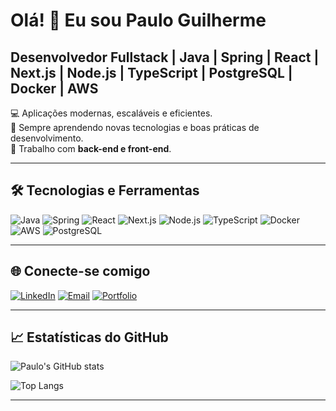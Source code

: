 # Olá! 👋 Eu sou Paulo Guilherme
## Desenvolvedor Fullstack | Java | Spring | React | Next.js | Node.js | TypeScript | PostgreSQL | Docker | AWS

💻 Aplicações modernas, escaláveis e eficientes.  
🌱 Sempre aprendendo novas tecnologias e boas práticas de desenvolvimento.  
🚀 Trabalho com **back-end e front-end**.

---

## 🛠 Tecnologias e Ferramentas

![Java](https://img.shields.io/badge/Java-ED8B00?style=for-the-badge&logo=java&logoColor=white)
![Spring](https://img.shields.io/badge/Spring-6DB33F?style=for-the-badge&logo=spring&logoColor=white)
![React](https://img.shields.io/badge/React-61DAFB?style=for-the-badge&logo=react&logoColor=white)
![Next.js](https://img.shields.io/badge/Next.js-000000?style=for-the-badge&logo=next.js&logoColor=white)
![Node.js](https://img.shields.io/badge/Node.js-339933?style=for-the-badge&logo=node.js&logoColor=white)
![TypeScript](https://img.shields.io/badge/TypeScript-3178C6?style=for-the-badge&logo=typescript&logoColor=white)
![Docker](https://img.shields.io/badge/Docker-2496ED?style=for-the-badge&logo=docker&logoColor=white)
![AWS](https://img.shields.io/badge/AWS-232F3E?style=for-the-badge&logo=amazon-aws&logoColor=white)
![PostgreSQL](https://img.shields.io/badge/PostgreSQL-4169E1?style=for-the-badge&logo=postgresql&logoColor=white)

---

## 🌐 Conecte-se comigo

[![LinkedIn](https://img.shields.io/badge/-LinkedIn-0A66C2?style=for-the-badge&logo=linkedin&logoColor=white)](https://www.linkedin.com/in/paulo-oliveira-9932912b5/ )
[![Email](https://img.shields.io/badge/-Email-D14836?style=for-the-badge&logo=gmail&logoColor=white)]( mailto:paulovops@outlook.com )
[![Portfolio](https://img.shields.io/badge/Portfolio-000000?style=for-the-badge&logo=google-chrome&logoColor=white)]( https://digitaltricks.com.br )

---

## 📈 Estatísticas do GitHub

![Paulo's GitHub stats](https://github-readme-stats.vercel.app/api?username=paulogdev&show_icons=true&theme=radical)

![Top Langs](https://github-readme-stats.vercel.app/api/top-langs/?username=paulogdev&layout=compact&theme=radical)

---
